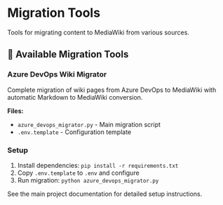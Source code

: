 # Migration Tools

Tools for migrating content to MediaWiki from various sources.

## 🚀 Available Migration Tools

### Azure DevOps Wiki Migrator
Complete migration of wiki pages from Azure DevOps to MediaWiki with automatic Markdown to MediaWiki conversion.

**Files:**
- `azure_devops_migrator.py` - Main migration script
- `.env.template` - Configuration template

### Setup
1. Install dependencies: `pip install -r requirements.txt`
2. Copy `.env.template` to `.env` and configure
3. Run migration: `python azure_devops_migrator.py`

See the main project documentation for detailed setup instructions.
